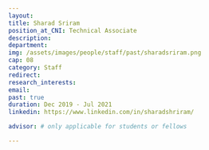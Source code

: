 ```yaml
---
layout: 
title: Sharad Sriram
position_at_CNI: Technical Associate
description: 
department:
img: /assets/images/people/staff/past/sharadsriram.png
cap: 08
category: Staff
redirect: 
research_interests: 
email: 
past: true
duration: Dec 2019 - Jul 2021
linkedin: https://www.linkedin.com/in/sharadshriram/

advisor: # only applicable for students or fellows

---
```


